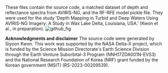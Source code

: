 These files contain the source code, a matched dataset of depth and reflectance spectra from AVIRIS-NG, and the RF-RFE model pickle file. They were used for the study 'Depth Mapping in Turbid and Deep Waters Using AVIRIS-NG Imagery: A Study in Wax Lake Delta, Louisiana, USA.' (Kwon et al., in preparation).
![github_fig](https://github.com/ksy92/Hmap_AVIRIS-NG/assets/35686126/c6f008ed-5d91-4266-b782-1c7a0fe7e7de)

**Acknowledgments and disclaimer**
The source code were generated by Siyoon Kwon. This work was supported by the NASA Delta-X project, which is funded by the Science Mission Directorate's Earth Science Division through the Earth Venture Suborbital-3 Program (NNH17ZDA001N-EVS3) and the National Research Foundation of Korea (NRF) grant funded by the Korean government (MSIT) (RS-2023-00209539).
